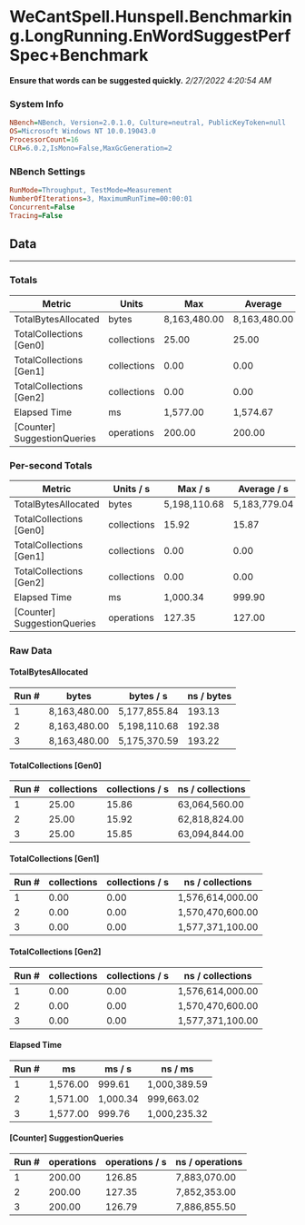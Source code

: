 ﻿# WeCantSpell.Hunspell.Benchmarking.LongRunning.EnWordSuggestPerfSpec+Benchmark
__Ensure that words can be suggested quickly.__
_2/27/2022 4:20:54 AM_
### System Info
```ini
NBench=NBench, Version=2.0.1.0, Culture=neutral, PublicKeyToken=null
OS=Microsoft Windows NT 10.0.19043.0
ProcessorCount=16
CLR=6.0.2,IsMono=False,MaxGcGeneration=2
```

### NBench Settings
```ini
RunMode=Throughput, TestMode=Measurement
NumberOfIterations=3, MaximumRunTime=00:00:01
Concurrent=False
Tracing=False
```

## Data
-------------------

### Totals
|          Metric |           Units |             Max |         Average |             Min |          StdDev |
|---------------- |---------------- |---------------- |---------------- |---------------- |---------------- |
|TotalBytesAllocated |           bytes |    8,163,480.00 |    8,163,480.00 |    8,163,480.00 |            0.00 |
|TotalCollections [Gen0] |     collections |           25.00 |           25.00 |           25.00 |            0.00 |
|TotalCollections [Gen1] |     collections |            0.00 |            0.00 |            0.00 |            0.00 |
|TotalCollections [Gen2] |     collections |            0.00 |            0.00 |            0.00 |            0.00 |
|    Elapsed Time |              ms |        1,577.00 |        1,574.67 |        1,571.00 |            3.21 |
|[Counter] SuggestionQueries |      operations |          200.00 |          200.00 |          200.00 |            0.00 |

### Per-second Totals
|          Metric |       Units / s |         Max / s |     Average / s |         Min / s |      StdDev / s |
|---------------- |---------------- |---------------- |---------------- |---------------- |---------------- |
|TotalBytesAllocated |           bytes |    5,198,110.68 |    5,183,779.04 |    5,175,370.59 |       12,473.62 |
|TotalCollections [Gen0] |     collections |           15.92 |           15.87 |           15.85 |            0.04 |
|TotalCollections [Gen1] |     collections |            0.00 |            0.00 |            0.00 |            0.00 |
|TotalCollections [Gen2] |     collections |            0.00 |            0.00 |            0.00 |            0.00 |
|    Elapsed Time |              ms |        1,000.34 |          999.90 |          999.61 |            0.38 |
|[Counter] SuggestionQueries |      operations |          127.35 |          127.00 |          126.79 |            0.31 |

### Raw Data
#### TotalBytesAllocated
|           Run # |           bytes |       bytes / s |      ns / bytes |
|---------------- |---------------- |---------------- |---------------- |
|               1 |    8,163,480.00 |    5,177,855.84 |          193.13 |
|               2 |    8,163,480.00 |    5,198,110.68 |          192.38 |
|               3 |    8,163,480.00 |    5,175,370.59 |          193.22 |

#### TotalCollections [Gen0]
|           Run # |     collections | collections / s |ns / collections |
|---------------- |---------------- |---------------- |---------------- |
|               1 |           25.00 |           15.86 |   63,064,560.00 |
|               2 |           25.00 |           15.92 |   62,818,824.00 |
|               3 |           25.00 |           15.85 |   63,094,844.00 |

#### TotalCollections [Gen1]
|           Run # |     collections | collections / s |ns / collections |
|---------------- |---------------- |---------------- |---------------- |
|               1 |            0.00 |            0.00 |1,576,614,000.00 |
|               2 |            0.00 |            0.00 |1,570,470,600.00 |
|               3 |            0.00 |            0.00 |1,577,371,100.00 |

#### TotalCollections [Gen2]
|           Run # |     collections | collections / s |ns / collections |
|---------------- |---------------- |---------------- |---------------- |
|               1 |            0.00 |            0.00 |1,576,614,000.00 |
|               2 |            0.00 |            0.00 |1,570,470,600.00 |
|               3 |            0.00 |            0.00 |1,577,371,100.00 |

#### Elapsed Time
|           Run # |              ms |          ms / s |         ns / ms |
|---------------- |---------------- |---------------- |---------------- |
|               1 |        1,576.00 |          999.61 |    1,000,389.59 |
|               2 |        1,571.00 |        1,000.34 |      999,663.02 |
|               3 |        1,577.00 |          999.76 |    1,000,235.32 |

#### [Counter] SuggestionQueries
|           Run # |      operations |  operations / s | ns / operations |
|---------------- |---------------- |---------------- |---------------- |
|               1 |          200.00 |          126.85 |    7,883,070.00 |
|               2 |          200.00 |          127.35 |    7,852,353.00 |
|               3 |          200.00 |          126.79 |    7,886,855.50 |


